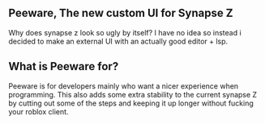 ## Peeware, The new custom UI for Synapse Z
Why does synapse z look so ugly by itself? I have no idea so instead i decided to make an external UI with an actually good editor + lsp.

## What is Peeware for?
Peeware is for developers mainly who want a nicer experience when programming. This also adds some extra stability to the current synapse Z by cutting out some of the steps and keeping it up longer without fucking your roblox client.

